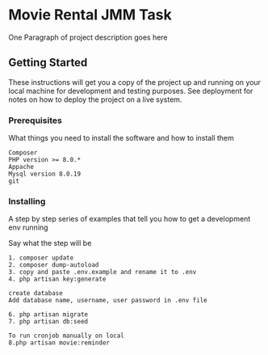 # Movie Rental JMM Task

One Paragraph of project description goes here

## Getting Started

These instructions will get you a copy of the project up and running on your local machine for development and testing purposes. See deployment for notes on how to deploy the project on a live system.

### Prerequisites

What things you need to install the software and how to install them

```
Composer
PHP version >= 8.0.*
Appache
Mysql version 8.0.19
git
```

### Installing

A step by step series of examples that tell you how to get a development env running

Say what the step will be

```
1. composer update
2. composer dump-autoload
3. copy and paste .env.example and rename it to .env
4. php artisan key:generate

create database 
Add database name, username, user password in .env file

6. php artisan migrate
7. php artisan db:seed

To run cronjob manually on local
8.php artisan movie:reminder
```

